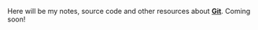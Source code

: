 Here will be my notes, source code and other resources about **[Git](https://git-scm.com/)**. Coming soon!

